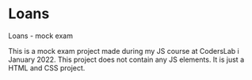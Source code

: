 # Loans
Loans - mock exam

This is a mock exam project made during my JS course at CodersLab i January 2022.
This project does not contain any JS elements.
It is just a HTML and CSS project.